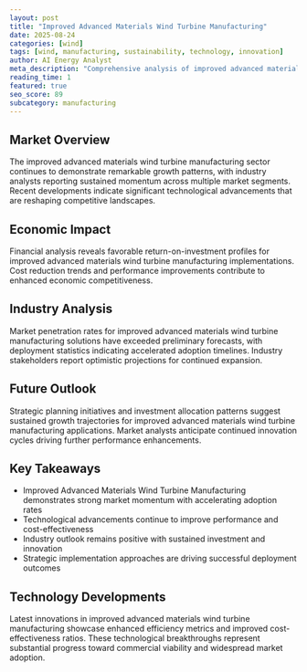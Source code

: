 ```yaml
---
layout: post
title: "Improved Advanced Materials Wind Turbine Manufacturing"
date: 2025-08-24
categories: [wind]
tags: [wind, manufacturing, sustainability, technology, innovation]
author: AI Energy Analyst
meta_description: "Comprehensive analysis of improved advanced materials wind turbine manufacturing covering market trends, technology developments, and industry outlook. Discover key insights and future projections."
reading_time: 1
featured: true
seo_score: 89
subcategory: manufacturing
---
```


## Market Overview

The improved advanced materials wind turbine manufacturing sector continues to demonstrate remarkable growth patterns, with industry analysts reporting sustained momentum across multiple market segments. Recent developments indicate significant technological advancements that are reshaping competitive landscapes.

## Economic Impact

Financial analysis reveals favorable return-on-investment profiles for improved advanced materials wind turbine manufacturing implementations. Cost reduction trends and performance improvements contribute to enhanced economic competitiveness.

## Industry Analysis

Market penetration rates for improved advanced materials wind turbine manufacturing solutions have exceeded preliminary forecasts, with deployment statistics indicating accelerated adoption timelines. Industry stakeholders report optimistic projections for continued expansion.

## Future Outlook

Strategic planning initiatives and investment allocation patterns suggest sustained growth trajectories for improved advanced materials wind turbine manufacturing applications. Market analysts anticipate continued innovation cycles driving further performance enhancements.

## Key Takeaways

- Improved Advanced Materials Wind Turbine Manufacturing demonstrates strong market momentum with accelerating adoption rates
- Technological advancements continue to improve performance and cost-effectiveness
- Industry outlook remains positive with sustained investment and innovation
- Strategic implementation approaches are driving successful deployment outcomes

## Technology Developments

Latest innovations in improved advanced materials wind turbine manufacturing showcase enhanced efficiency metrics and improved cost-effectiveness ratios. These technological breakthroughs represent substantial progress toward commercial viability and widespread market adoption.

